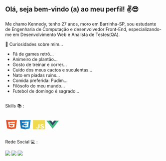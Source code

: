 Olá, seja bem-vindo (a) ao meu perfil! :v::sunglasses:
-

Me chamo Kennedy, tenho 27 anos, moro em Barrinha-SP, sou estudante de Engenharia de Computação e desenvolvedor Front-End, especializando-me em Desenvolvimento Web e Analista de Testes(QA).

:low_brightness: Curiosidades sobre mim...

- Fã de games retrô...
- Animeiro de plantão...
- Gosto de treinar e correr...
- Cuido dos meus cactos e suculentas...
- Nato em piadas ruins...
- Comida preferida: Pudim...
- Filósofo do meu mundo...
- Futebol de domingo é sagrado...

##

Skills 📚 :
<div style="display: inline_block"><br>
  <img align="center" alt="Rafa-HTML" height="30" width="40" src="https://raw.githubusercontent.com/devicons/devicon/master/icons/html5/html5-original.svg">
  <img align="center" alt="Rafa-CSS" height="30" width="40" src="https://raw.githubusercontent.com/devicons/devicon/master/icons/css3/css3-original.svg">
  <img align="center" alt="Rafa-Js" height="30" width="40" src="https://raw.githubusercontent.com/devicons/devicon/master/icons/javascript/javascript-plain.svg">
  <img align="center" alt="Rafa-Js" height="30" width="40" src="https://raw.githubusercontent.com/devicons/devicon/master/icons/vuejs/vuejs-original.svg">
</div>

##
Rede Social 💻 :
<div> 
  <a href="https://www.instagram.com/kennedy_stf/" target="_blank"><img src="https://img.shields.io/badge/-Instagram-%23E4405F?style=for-the-badge&logo=instagram&logoColor=white" target="_blank"></a>
  <a href="https://www.linkedin.com/in/kennedylima5/" target="_blank"><img src="https://img.shields.io/badge/-LinkedIn-%230077B5?style=for-the-badge&logo=linkedin&logoColor=white" target="_blank"></a>  
  <a href = "mailto:dbzsupa.7@gmail.com"><img src="https://img.shields.io/badge/-Gmail-%23333?style=for-the-badge&logo=gmail&logoColor=white" target="_blank"></a>
</div>
